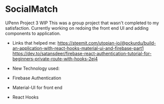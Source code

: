 # SocialMatch

UPenn Project 3 WIP
This was a group project that wasn't completed to my satisfaction. Currently working on redoing the front end UI and adding components to application. 

- Links that helped me: 
https://steemit.com/utopian-io/@pckurdu/build-an-application-with-react-hooks-material-ui-and-firebase-part1
https://dev.to/satansdeer/firebase-react-authentication-tutorial-for-beginners-private-route-with-hooks-2ej4


- New Technology used: 
- Firebase Authentication 
- Material-UI for front end 
- React Hooks 
